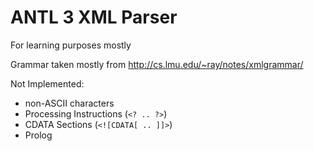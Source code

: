 # ANTL 3 XML Parser

For learning purposes mostly

Grammar taken mostly from http://cs.lmu.edu/~ray/notes/xmlgrammar/

Not Implemented:

- non-ASCII characters
- Processing Instructions (`<? .. ?>`)
- CDATA Sections (`<![CDATA[ .. ]]>`)
- Prolog
